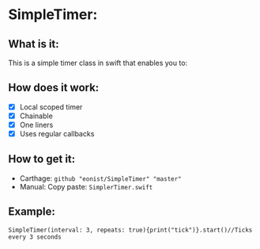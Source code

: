 # SimpleTimer:

## What is it:
This is a simple timer class in swift that enables you to:

## How does it work:
- [x] Local scoped timer
- [x] Chainable
- [x] One liners
- [x] Uses regular callbacks

## How to get it:

- Carthage: `github "eonist/SimpleTimer" "master"`
- Manual: Copy paste: `SimplerTimer.swift`

## Example:

```
SimpleTimer(interval: 3, repeats: true){print("tick")}.start()//Ticks every 3 seconds
```
